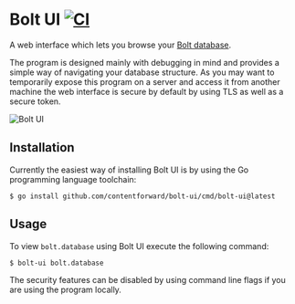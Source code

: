 # Bolt UI [![CI](https://github.com/contentforward/bolt-ui/workflows/CI/badge.svg)][actions]

A web interface which lets you browse your [Bolt database](https://github.com/etcd-io/bbolt).

The program is designed mainly with debugging in mind and provides a simple way
of navigating your database structure. As you may want to temporarily expose
this program on a server and access it from another machine the web interface
is secure by default by using TLS as well as a secure token.

![Bolt UI][screenshot]

## Installation

Currently the easiest way of installing Bolt UI is by using the Go programming
language toolchain:

    $ go install github.com/contentforward/bolt-ui/cmd/bolt-ui@latest

## Usage

To view `bolt.database` using Bolt UI execute the following command:

    $ bolt-ui bolt.database

The security features can be disabled by using command line flags if you are
using the program locally.

[actions]: https://github.com/contentforward/bolt-ui/actions
[screenshot]: https://user-images.githubusercontent.com/1935975/128639070-6c335b7a-26d9-4575-ae94-2250e31149c1.png
